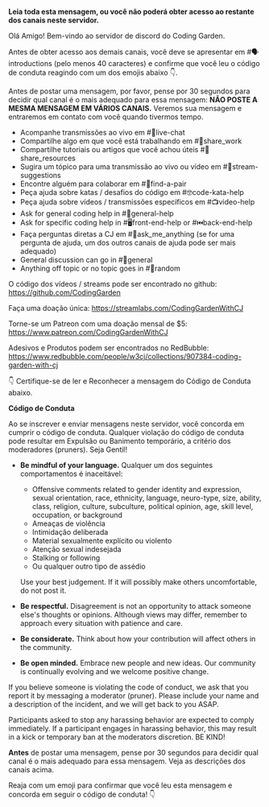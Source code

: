 **Leia toda esta mensagem, ou você não poderá obter acesso ao restante dos canais neste servidor.**

Olá Amigo! Bem-vindo ao servidor de discord do Coding Garden.

Antes de obter acesso aos demais canais, você deve se apresentar em #🗣introductions (pelo menos 40 caracteres) e confirme que você leu o código de conduta reagindo com um dos emojis abaixo :point_down:.

Antes de postar uma mensagem, por favor, pense por 30 segundos para decidir qual canal é o mais adequado para essa mensagem:
**NÃO POSTE A MESMA MENSAGEM EM VÁRIOS CANAIS.** Veremos sua mensagem e entraremos em contato com você quando tivermos tempo.

* Acompanhe transmissões ao vivo em #🔴live-chat 
* Compartilhe algo em que você está trabalhando em #🎨share_work 
* Compartilhe tutoriais ou artigos que você achou úteis #📖share_resources 
* Sugira um tópico para uma transmissão ao vivo ou vídeo em #💭stream-suggestions 
* Encontre alguém para colaborar em #👫find-a-pair 
* Peça ajuda sobre katas / desafios do código em #🤓code-kata-help 
* Peça ajuda sobre vídeos / transmissões específicos em #📺video-help 
* Ask for general coding help in #🌈general-help 
* Ask for specific coding help in #🖥front-end-help or #⏮back-end-help 
* Faça perguntas diretas a CJ em #🤔ask_me_anything (se for uma pergunta de ajuda, um dos outros canais de ajuda pode ser mais adequado)
* General discussion can go in #💬general  
* Anything off topic or no topic goes in #🎲random 

O código dos vídeos / streams pode ser encontrado no github: <https://github.com/CodingGarden>

Faça uma doação única: <https://streamlabs.com/CodingGardenWithCJ>

Torne-se um Patreon com uma doação mensal de $5: <https://www.patreon.com/CodingGardenWithCJ>

Adesivos e Produtos podem ser encontrados no RedBubble: <https://www.redbubble.com/people/w3cj/collections/907384-coding-garden-with-cj>

:point_down:  Certifique-se de ler e Reconhecer a mensagem do Código de Conduta abaixo.

**Código de Conduta**

Ao se inscrever e enviar mensagens neste servidor, você concorda em cumprir o código de conduta. Qualquer violação do código de conduta pode resultar em Expulsão ou Banimento temporário, a critério dos moderadores (pruners). Seja Gentil!

* **Be mindful of your language.** Qualquer um dos seguintes comportamentos é inaceitável: 
  * Offensive comments related to gender identity and expression, sexual orientation, race, ethnicity, language, neuro-type, size, ability, class, religion, culture, subculture, political opinion, age, skill level, occupation, or background
  * Ameaças de violência
  * Intimidação deliberada
  * Material sexualmente explícito ou violento
  * Atenção sexual indesejada
  * Stalking or following
  * Ou qualquer outro tipo de assédio

  Use your best judgement. If it will possibly make others uncomfortable, do not post it.

* **Be respectful.** Disagreement is not an opportunity to attack someone else's thoughts or opinions. Although views may differ, remember to approach every situation with patience and care. 
* **Be considerate.** Think about how your contribution will affect others in the community. 
* **Be open minded.** Embrace new people and new ideas. Our community is continually evolving and we welcome positive change.

If you believe someone is violating the code of conduct, we ask that you report it by messaging a moderator (pruner). Please include your name and a description of the incident, and we will get back to you ASAP.

Participants asked to stop any harassing behavior are expected to comply immediately. If a participant engages in harassing behavior, this may result in a kick or temporary ban at the moderators discretion. BE KIND!

**Antes** de postar uma mensagem, pense por 30 segundos para decidir qual canal é o mais adequado para essa mensagem. Veja as descrições dos canais acima.

Reaja com um emoji para confirmar que você leu esta mensagem e concorda em seguir o código de conduta! :point_down:
